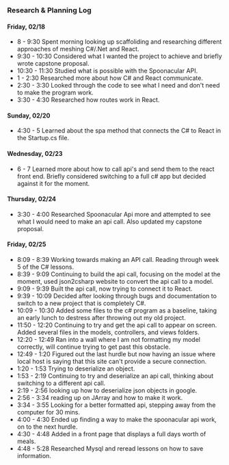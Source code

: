 ### Research & Planning Log
#### Friday, 02/18
* 8 - 9:30 Spent morning looking up scaffoliding and researching different approaches of meshing C#/.Net and React.
* 9:30 - 10:30 Considered what I wanted the project to achieve and briefly wrote capstone proposal.
* 10:30 - 11:30 Studied what is possible with the Spoonacular API.
* 1 - 2:30 Researched more about how C# and React communicate.
* 2:30 - 3:30 Looked through the code to see what I need and don't need to make the program work.
* 3:30 - 4:30 Researched how routes work in React.

#### Sunday, 02/20
* 4:30 - 5 Learned about the spa method that connects the C# to React in the Startup.cs file.

#### Wednesday, 02/23
* 6 - 7 Learned more about how to call api's and send them to the react front end. Briefly considered switching to a full c# app but decided against it for the moment.

#### Thursday, 02/24
* 3:30 - 4:00 Researched Spoonacular Api more and attempted to see what I would need to make an api call. Also updated my capstone proposal.

#### Friday, 02/25
* 8:09 - 8:39 Working towards making an API call. Reading through week 5 of the C# lessons.
* 8:39 - 9:09 Continuing to build the api call, focusing on the model at the moment, used json2csharp website to convert the api call to a model.
* 9:09 - 9:39 Built the api call, now trying to connect it to React.
* 9:39 - 10:09 Decided after looking through bugs and documentation to switch to a new project that is completely C#.
* 10:09 - 10:30 Added some files to the c# program as a baseline, taking an early lunch to destress after throwing out my old project.
* 11:50 - 12:20 Continuing to try and get the api call to appear on screen. Added several files in the models, controllers, and views folders.
* 12:20 - 12:49 Ran into a wall where I am not formatting my model correctly, will continue trying to get past this obstacle.
* 12:49 - 1:20 Figured out the last hurdle but now having an issue where local host is saying that this site can't provide a secure connection.
* 1:20 - 1:53 Trying to deserialize an object.
* 1:53 - 2:19 Continuing to try and deserialize an api call, thinking about switching to a different api call.
* 2:19 - 2:56 looking up how to deserialize json objects in google.
* 2:56 - 3:34 reading up on JArray and how to make it work.
* 3:34 - 3:55 Looking for a better formatted api, stepping away from the computer for 30 mins.
* 4:00 - 4:30 Ended up finding a way to make the spoonacular api work, on to the next hurdle.
* 4:30 - 4:48 Added in a front page that displays a full days worth of meals.
* 4:48 - 5:28 Researched Mysql and reread lessons on how to save information.